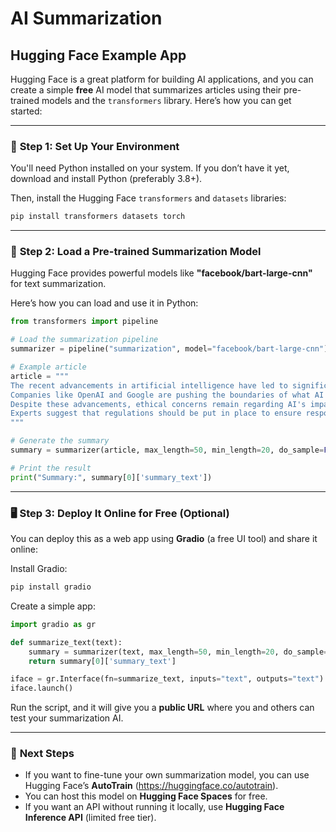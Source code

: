 # AI Summarization

## Hugging Face Example App

Hugging Face is a great platform for building AI applications, and you can create a simple **free** AI model that summarizes articles using their pre-trained models and the `transformers` library. Here’s how you can get started:

---

### 🚀 **Step 1: Set Up Your Environment**

You'll need Python installed on your system. If you don’t have it yet, download and install Python (preferably 3.8+).

Then, install the Hugging Face `transformers` and `datasets` libraries:

```bash
pip install transformers datasets torch
```

---

### 🧠 **Step 2: Load a Pre-trained Summarization Model**

Hugging Face provides powerful models like **"facebook/bart-large-cnn"** for text summarization.

Here’s how you can load and use it in Python:

```python
from transformers import pipeline

# Load the summarization pipeline
summarizer = pipeline("summarization", model="facebook/bart-large-cnn")

# Example article
article = """
The recent advancements in artificial intelligence have led to significant breakthroughs in natural language processing.
Companies like OpenAI and Google are pushing the boundaries of what AI can achieve, from chatbots to creative writing.
Despite these advancements, ethical concerns remain regarding AI's impact on jobs and misinformation.
Experts suggest that regulations should be put in place to ensure responsible AI development.
"""

# Generate the summary
summary = summarizer(article, max_length=50, min_length=20, do_sample=False)

# Print the result
print("Summary:", summary[0]['summary_text'])
```

---

### 🖥️ **Step 3: Deploy It Online for Free (Optional)**

You can deploy this as a web app using **Gradio** (a free UI tool) and share it online:

Install Gradio:

```bash
pip install gradio
```

Create a simple app:

```python
import gradio as gr

def summarize_text(text):
    summary = summarizer(text, max_length=50, min_length=20, do_sample=False)
    return summary[0]['summary_text']

iface = gr.Interface(fn=summarize_text, inputs="text", outputs="text")
iface.launch()
```

Run the script, and it will give you a **public URL** where you and others can test your summarization AI.

---

### 🎯 **Next Steps**

- If you want to fine-tune your own summarization model, you can use Hugging Face’s **AutoTrain** (<https://huggingface.co/autotrain>).
- You can host this model on **Hugging Face Spaces** for free.
- If you want an API without running it locally, use **Hugging Face Inference API** (limited free tier).
